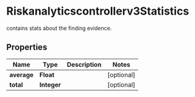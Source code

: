 

# Riskanalyticscontrollerv3Statistics

contains stats about the finding evidence.

## Properties

| Name | Type | Description | Notes |
|------------ | ------------- | ------------- | -------------|
|**average** | **Float** |  |  [optional] |
|**total** | **Integer** |  |  [optional] |



